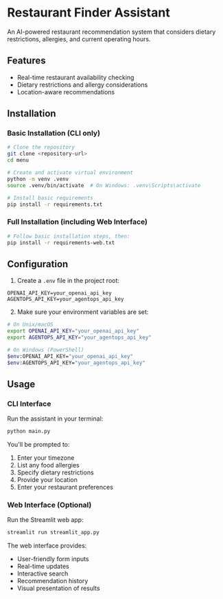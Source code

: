 # Restaurant Finder Assistant

An AI-powered restaurant recommendation system that considers dietary restrictions, allergies, and current operating hours.

## Features
- Real-time restaurant availability checking
- Dietary restrictions and allergy considerations
- Location-aware recommendations

## Installation

### Basic Installation (CLI only)
```bash
# Clone the repository
git clone <repository-url>
cd menu

# Create and activate virtual environment
python -m venv .venv
source .venv/bin/activate  # On Windows: .venv\Scripts\activate

# Install basic requirements
pip install -r requirements.txt
```

### Full Installation (including Web Interface)
```bash
# Follow basic installation steps, then:
pip install -r requirements-web.txt
```

## Configuration

1. Create a `.env` file in the project root:
```env
OPENAI_API_KEY=your_openai_api_key
AGENTOPS_API_KEY=your_agentops_api_key
```

2. Make sure your environment variables are set:
```bash
# On Unix/macOS
export OPENAI_API_KEY="your_openai_api_key"
export AGENTOPS_API_KEY="your_agentops_api_key"

# On Windows (PowerShell)
$env:OPENAI_API_KEY="your_openai_api_key"
$env:AGENTOPS_API_KEY="your_agentops_api_key"
```

## Usage

### CLI Interface
Run the assistant in your terminal:
```bash
python main.py
```

You'll be prompted to:
1. Enter your timezone
2. List any food allergies
3. Specify dietary restrictions
4. Provide your location
5. Enter your restaurant preferences

### Web Interface (Optional)
Run the Streamlit web app:
```bash
streamlit run streamlit_app.py
```

The web interface provides:
- User-friendly form inputs
- Real-time updates
- Interactive search
- Recommendation history
- Visual presentation of results
